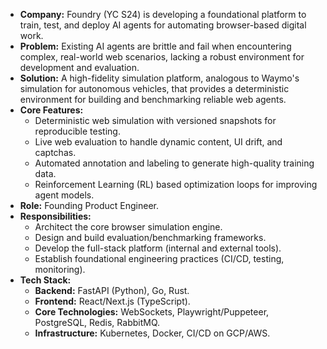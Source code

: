 *   **Company:** Foundry (YC S24) is developing a foundational platform to train, test, and deploy AI agents for automating browser-based digital work.
*   **Problem:** Existing AI agents are brittle and fail when encountering complex, real-world web scenarios, lacking a robust environment for development and evaluation.
*   **Solution:** A high-fidelity simulation platform, analogous to Waymo's simulation for autonomous vehicles, that provides a deterministic environment for building and benchmarking reliable web agents.
*   **Core Features:**
    *   Deterministic web simulation with versioned snapshots for reproducible testing.
    *   Live web evaluation to handle dynamic content, UI drift, and captchas.
    *   Automated annotation and labeling to generate high-quality training data.
    *   Reinforcement Learning (RL) based optimization loops for improving agent models.
*   **Role:** Founding Product Engineer.
*   **Responsibilities:**
    *   Architect the core browser simulation engine.
    *   Design and build evaluation/benchmarking frameworks.
    *   Develop the full-stack platform (internal and external tools).
    *   Establish foundational engineering practices (CI/CD, testing, monitoring).
*   **Tech Stack:**
    *   **Backend:** FastAPI (Python), Go, Rust.
    *   **Frontend:** React/Next.js (TypeScript).
    *   **Core Technologies:** WebSockets, Playwright/Puppeteer, PostgreSQL, Redis, RabbitMQ.
    *   **Infrastructure:** Kubernetes, Docker, CI/CD on GCP/AWS.
